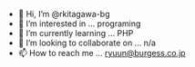 - 👋 Hi, I’m @rkitagawa-bg
- 👀 I’m interested in ... programing
- 🌱 I’m currently learning ... PHP
- 💞️ I’m looking to collaborate on ... n/a
- 📫 How to reach me ... ryuun@burgess.co.jp

<!---
rkitagawa-bg/rkitagawa-bg is a ✨ special ✨ repository because its `README.md` (this file) appears on your GitHub profile.
You can click the Preview link to take a look at your changes.
--->
